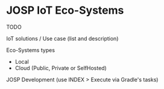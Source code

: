 # JOSP IoT Eco-Systems

TODO

IoT solutions / Use case (list and description)

Eco-Systems types
- Local
- Cloud (Public, Private or SelfHosted)

JOSP Development
(use INDEX > Execute via Gradle's tasks)
